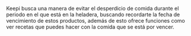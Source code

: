 Keepi busca una manera de evitar el desperdicio de comida durante el periodo en el que está en la heladera, buscando recordarte la fecha de vencimiento de estos productos, además de esto ofrece funciones como ver recetas que puedes hacer con la comida que se está por vencer.
